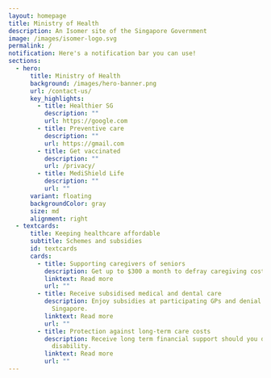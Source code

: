 ```yaml
---
layout: homepage
title: Ministry of Health
description: An Isomer site of the Singapore Government
image: /images/isomer-logo.svg
permalink: /
notification: Here's a notification bar you can use!
sections:
  - hero:
      title: Ministry of Health
      background: /images/hero-banner.png
      url: /contact-us/
      key_highlights:
        - title: Healthier SG
          description: ""
          url: https://google.com
        - title: Preventive care
          description: ""
          url: https://gmail.com
        - title: Get vaccinated
          description: ""
          url: /privacy/
        - title: MediShield Life
          description: ""
          url: ""
      variant: floating
      backgroundColor: gray
      size: md
      alignment: right
  - textcards:
      title: Keeping healthcare affordable
      subtitle: Schemes and subsidies
      id: textcards
      cards:
        - title: Supporting caregivers of seniors
          description: Get up to $300 a month to defray caregiving costs.
          linktext: Read more
          url: ""
        - title: Receive subsidised medical and dental care
          description: Enjoy subsidies at participating GPs and denial clinics across
            Singapore.
          linktext: Read more
          url: ""
        - title: Protection against long-term care costs
          description: Receive long term financial support should you develop severe
            disability.
          linktext: Read more
          url: ""
---
```

